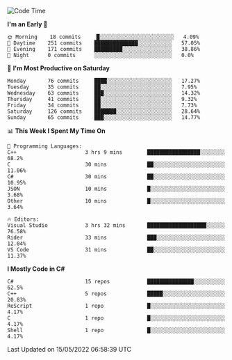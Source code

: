 <!--START_SECTION:waka-->
![Code Time](http://img.shields.io/badge/Code%20Time-782%20hrs%2055%20mins-blue)

**I'm an Early 🐤** 

```text
🌞 Morning    18 commits     █░░░░░░░░░░░░░░░░░░░░░░░░   4.09% 
🌆 Daytime    251 commits    ██████████████░░░░░░░░░░░   57.05% 
🌃 Evening    171 commits    █████████░░░░░░░░░░░░░░░░   38.86% 
🌙 Night      0 commits      ░░░░░░░░░░░░░░░░░░░░░░░░░   0.0%

```
📅 **I'm Most Productive on Saturday** 

```text
Monday       76 commits     ████░░░░░░░░░░░░░░░░░░░░░   17.27% 
Tuesday      35 commits     ██░░░░░░░░░░░░░░░░░░░░░░░   7.95% 
Wednesday    63 commits     ███░░░░░░░░░░░░░░░░░░░░░░   14.32% 
Thursday     41 commits     ██░░░░░░░░░░░░░░░░░░░░░░░   9.32% 
Friday       34 commits     ██░░░░░░░░░░░░░░░░░░░░░░░   7.73% 
Saturday     126 commits    ███████░░░░░░░░░░░░░░░░░░   28.64% 
Sunday       65 commits     ███░░░░░░░░░░░░░░░░░░░░░░   14.77%

```


📊 **This Week I Spent My Time On** 

```text
💬 Programming Languages: 
C++                      3 hrs 9 mins        █████████████████░░░░░░░░   68.2% 
C                        30 mins             ██░░░░░░░░░░░░░░░░░░░░░░░   11.06% 
C#                       30 mins             ██░░░░░░░░░░░░░░░░░░░░░░░   10.95% 
JSON                     10 mins             █░░░░░░░░░░░░░░░░░░░░░░░░   3.68% 
Other                    10 mins             █░░░░░░░░░░░░░░░░░░░░░░░░   3.64%

🔥 Editors: 
Visual Studio            3 hrs 32 mins       ███████████████████░░░░░░   76.58% 
Rider                    33 mins             ███░░░░░░░░░░░░░░░░░░░░░░   12.04% 
VS Code                  31 mins             ██░░░░░░░░░░░░░░░░░░░░░░░   11.37%

```

**I Mostly Code in C#** 

```text
C#                       15 repos            ███████████████░░░░░░░░░░   62.5% 
C++                      5 repos             █████░░░░░░░░░░░░░░░░░░░░   20.83% 
ReScript                 1 repo              █░░░░░░░░░░░░░░░░░░░░░░░░   4.17% 
C                        1 repo              █░░░░░░░░░░░░░░░░░░░░░░░░   4.17% 
Shell                    1 repo              █░░░░░░░░░░░░░░░░░░░░░░░░   4.17%

```



 Last Updated on 15/05/2022 06:58:39 UTC
<!--END_SECTION:waka-->

